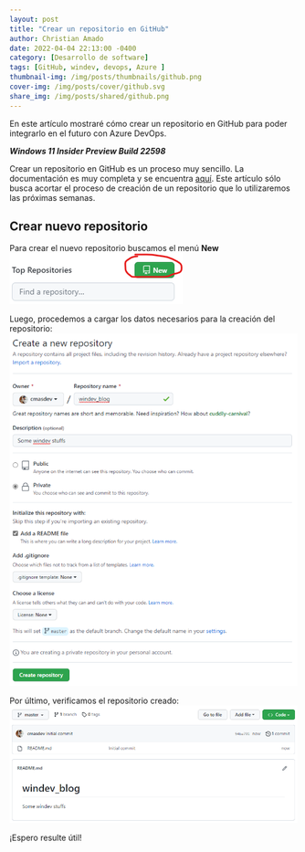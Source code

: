 ```yaml
---
layout: post
title: "Crear un repositorio en GitHub"
author: Christian Amado
date: 2022-04-04 22:13:00 -0400
category: [Desarrollo de software]
tags: [GitHub, windev, devops, Azure ]
thumbnail-img: /img/posts/thumbnails/github.png
cover-img: /img/posts/cover/github.svg
share_img: /img/posts/shared/github.png
---
```


En este artículo mostraré cómo crear un repositorio en GitHub para poder integrarlo en el futuro con Azure DevOps.

***Windows 11 Insider Preview Build 22598***

<!--more-->

Crear un repositorio en GitHub es un proceso muy sencillo. La documentación es muy completa y se encuentra [aquí](https://docs.github.com/es/repositories). Este artículo sólo busca acortar el proceso de creación de un repositorio que lo utilizaremos las próximas semanas.

## Crear nuevo repositorio
Para crear el nuevo repositorio buscamos el menú **New**
![](/img/posts/2022/04/04/0.png)  

Luego, procedemos a cargar los datos necesarios para la creación del repositorio:
![](/img/posts/2022/04/04/1.png)  

Por último, verificamos el repositorio creado:
![](/img/posts/2022/04/04/2.png)  

¡Espero resulte útil!
